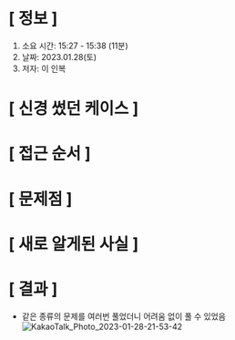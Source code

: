 # **[ 정보 ]**
1. 소요 시간: 15:27 - 15:38 (11분)
2. 날짜: 2023.01.28(토)
3. 저자: 이 인복

# **[ 신경 썼던 케이스 ]**

# **[ 접근 순서 ]**

# **[ 문제점 ]**

# **[ 새로 알게된 사실 ]**

# **[ 결과 ]**
- 같은 종류의 문제를 여러번 풀었더니 어려움 없이 풀 수 있었음
![KakaoTalk_Photo_2023-01-28-21-53-42](https://user-images.githubusercontent.com/59809278/215267698-78b7282d-8b50-4887-95f8-4378e06a0ef7.png)



         
